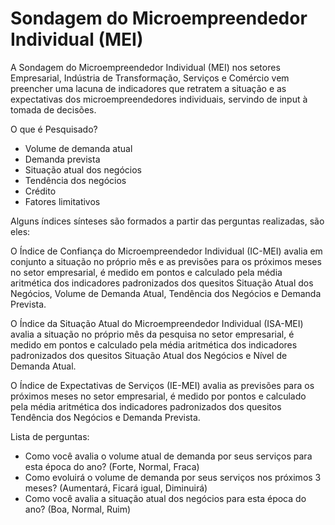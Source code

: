 # Sondagem do Microempreendedor Individual (MEI)

A Sondagem do Microempreendedor Individual (MEI) nos setores Empresarial, Indústria de Transformação, Serviços e Comércio vem preencher uma lacuna de indicadores que retratem a situação e as expectativas dos microempreendedores individuais, servindo de input à tomada de decisões.

O que é Pesquisado?

- Volume de demanda atual
- Demanda prevista
- Situação atual dos negócios
- Tendência dos negócios
- Crédito 
- Fatores limitativos 

Alguns índices sínteses são formados a partir das perguntas realizadas, são eles:

O Índice de Confiança do Microempreendedor Individual (IC-MEI) avalia em conjunto a situação no próprio mês e as previsões para os próximos meses no setor empresarial, é medido em pontos e calculado pela média aritmética dos indicadores padronizados dos quesitos Situação Atual dos Negócios, Volume de Demanda Atual, Tendência dos Negócios e Demanda Prevista. 

O Índice da Situação Atual do Microempreendedor Individual (ISA-MEI) avalia a situação no próprio mês da pesquisa no setor empresarial, é medido em pontos e calculado pela média aritmética dos indicadores padronizados dos quesitos Situação Atual dos Negócios e Nível de Demanda Atual. 

O Índice de Expectativas de Serviços (IE-MEI) avalia as previsões para os próximos meses no setor empresarial, é medido por pontos e calculado pela média aritmética dos indicadores padronizados dos quesitos Tendência dos Negócios e Demanda Prevista. 


Lista de perguntas: 

- Como você avalia o volume atual de demanda por seus serviços para esta época do ano? (Forte, Normal, Fraca)
- Como evoluirá o volume de demanda por seus serviços nos próximos 3 meses? (Aumentará, Ficará igual, Diminuirá)
- Como você avalia a situação atual dos negócios para esta época do ano? (Boa, Normal, Ruim)
